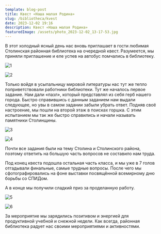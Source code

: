 ```yaml
---
template: blog-post
title: Квест «Наша малая Родина»
slug: /bibliotheca/kvest
date: 2023-12-02 19:16
description: Квест «Наша малая Родина»
featuredImage: /assets/photo_2023-12-02_13-17-53.jpg
---
```

В этот холодный ясный день нас вновь приглашает в гости любимая Столинская районная библиотека на очередной квест. Разумеется, мы приняли приглашение и еле успев на автобус помчались в библиотеку.

![1](/assets/photo_1_2023-12-02_19-28-43.jpg "1")

![2](/assets/photo_3_2023-12-02_19-28-43.jpg "2")

Только войдя в усыпальницу мировой литературы нас тут же тепло поприветствовали работники библиотеки. Тут же началось первое задание. Нам дали «пазл», который представлял из себя герб нашего города. Быстро справившись с данным заданием нам выдали следующее, но увы в самом задании забыли убрать ответ. Подняв своё настроение, мы пошли на второй этаж в поисках горшка. С этим испытанием мы так же быстро справились и начали называть памятники Столинщины.

![3](/assets/photo_4_2023-12-02_19-28-43.jpg "3")

![4](/assets/photo_6_2023-12-02_19-28-43.jpg "4")

Почти все задания были на тему Столина и Столинского района, поэтому ответить на большую часть вопросов не составило нам труда.

Под конец квеста подошла остальная часть класса, и мы уже в 7 голов отгадывали финальные, самые трудные вопросы. После чего мы сфотографировались на фоне выставки посвящённой всемирному дню борьбы со СПИДом.

А в конце мы получили сладкий приз за проделанную работу.

![5](/assets/photo_5_2023-12-02_19-28-43.jpg "5")

![6](/assets/photo_8_2023-12-02_19-28-43.jpg "6")

За мероприятие мы зарядились позитивом и энергией для продуктивной учебной и снежной недели. Как всегда, районная библиотека радует нас своими мероприятиями и активностями.